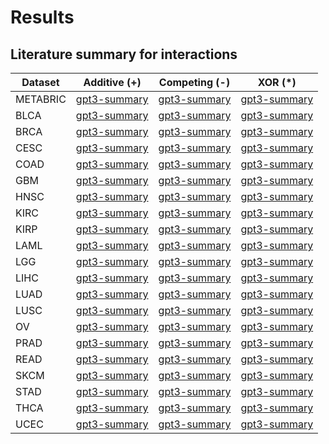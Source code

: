 # Results

## Literature summary for interactions

| Dataset  | Additive (+) | Competing (-) | XOR (*) |
|----------|----------|----------|----------|
| METABRIC | [gpt3-summary](explained_interactions/METABRIC/additive.md) | [gpt3-summary](explained_interactions/METABRIC/competing.md) | [gpt3-summary](explained_interactions/METABRIC/xor.md) |
| BLCA | [gpt3-summary](explained_interactions/BLCA/additive.md) | [gpt3-summary](explained_interactions/BLCA/competing.md) | [gpt3-summary](explained_interactions/BLCA/xor.md) |
| BRCA | [gpt3-summary](explained_interactions/BRCA/additive.md) | [gpt3-summary](explained_interactions/BRCA/competing.md) | [gpt3-summary](explained_interactions/BRCA/xor.md) |
| CESC | [gpt3-summary](explained_interactions/CESC/additive.md) | [gpt3-summary](explained_interactions/CESC/competing.md) | [gpt3-summary](explained_interactions/CESC/xor.md) |
| COAD | [gpt3-summary](explained_interactions/COAD/additive.md) | [gpt3-summary](explained_interactions/COAD/competing.md) | [gpt3-summary](explained_interactions/COAD/xor.md) |
| GBM | [gpt3-summary](explained_interactions/GBM/additive.md) | [gpt3-summary](explained_interactions/GBM/competing.md) | [gpt3-summary](explained_interactions/GBM/xor.md) |
| HNSC | [gpt3-summary](explained_interactions/HNSC/additive.md) | [gpt3-summary](explained_interactions/HNSC/competing.md) | [gpt3-summary](explained_interactions/HNSC/xor.md) |
| KIRC | [gpt3-summary](explained_interactions/KIRC/additive.md) | [gpt3-summary](explained_interactions/KIRC/competing.md) | [gpt3-summary](explained_interactions/KIRC/xor.md) |
| KIRP | [gpt3-summary](explained_interactions/KIRP/additive.md) | [gpt3-summary](explained_interactions/KIRP/competing.md) | [gpt3-summary](explained_interactions/KIRP/xor.md) |
| LAML | [gpt3-summary](explained_interactions/LAML/additive.md) | [gpt3-summary](explained_interactions/LAML/competing.md) | [gpt3-summary](explained_interactions/LAML/xor.md) |
| LGG | [gpt3-summary](explained_interactions/LGG/additive.md) | [gpt3-summary](explained_interactions/LGG/competing.md) | [gpt3-summary](explained_interactions/LGG/xor.md) |
| LIHC | [gpt3-summary](explained_interactions/LIHC/additive.md) | [gpt3-summary](explained_interactions/LIHC/competing.md) | [gpt3-summary](explained_interactions/LIHC/xor.md) |
| LUAD | [gpt3-summary](explained_interactions/LUAD/additive.md) | [gpt3-summary](explained_interactions/LUAD/competing.md) | [gpt3-summary](explained_interactions/LUAD/xor.md) |
| LUSC | [gpt3-summary](explained_interactions/LUSC/additive.md) | [gpt3-summary](explained_interactions/LUSC/competing.md) | [gpt3-summary](explained_interactions/LUSC/xor.md) |
| OV | [gpt3-summary](explained_interactions/OV/additive.md) | [gpt3-summary](explained_interactions/OV/competing.md) | [gpt3-summary](explained_interactions/OV/xor.md) |
| PRAD | [gpt3-summary](explained_interactions/PRAD/additive.md) | [gpt3-summary](explained_interactions/PRAD/competing.md) | [gpt3-summary](explained_interactions/PRAD/xor.md) |
| READ | [gpt3-summary](explained_interactions/READ/additive.md) | [gpt3-summary](explained_interactions/READ/competing.md) | [gpt3-summary](explained_interactions/READ/xor.md) |
| SKCM | [gpt3-summary](explained_interactions/SKCM/additive.md) | [gpt3-summary](explained_interactions/SKCM/competing.md) | [gpt3-summary](explained_interactions/SKCM/xor.md) |
| STAD | [gpt3-summary](explained_interactions/STAD/additive.md) | [gpt3-summary](explained_interactions/STAD/competing.md) | [gpt3-summary](explained_interactions/STAD/xor.md) |
| THCA | [gpt3-summary](explained_interactions/THCA/additive.md) | [gpt3-summary](explained_interactions/THCA/competing.md) | [gpt3-summary](explained_interactions/THCA/xor.md) |
| UCEC | [gpt3-summary](explained_interactions/UCEC/additive.md) | [gpt3-summary](explained_interactions/UCEC/competing.md) | [gpt3-summary](explained_interactions/UCEC/xor.md) |
